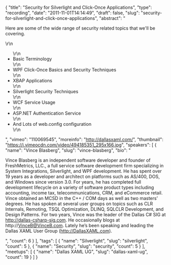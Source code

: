 {
  "title": "Security for Silverlight and Click-Once Applications",
  "type": "recording",
  "date": "2011-11-01T14:14:49",
  "draft": false,
  "slug": "security-for-silverlight-and-click-once-applications",
  "abstract": "<p>Here are some of the wide range of security related topics that we'll be covering.</p>\r\n<ul>\r\n<li>Basic Terminology</li>\r\n<li>WPF Click-Once Basics and Security Techniques</li>\r\n<li>XBAP Applications</li>\r\n<li>Silverlight Security Techniques</li>\r\n<li>WCF Service Usage</li>\r\n<li>ASP.NET Authentication Service</li>\r\n<li>And Lots of web.config configuration</li>\r\n</ul>",
  "vimeo": "110069545",
  "moreinfo": "http://dallasxaml.com/",
  "thumbnail": "https://i.vimeocdn.com/video/494185351_295x166.jpg",
  "speakers": [
    {
      "name": "Vince Blasberg",
      "slug": "vince-blasberg",
      "bio": "<p>Vince Blasberg is an independent software developer and founder of FreshMetrics, LLC., a full service software development firm specializing in System Integrations, Silverlight, and WPF development. He has spent over 19 years as a developer and architect on platforms such as AS/400, DOS, and Windows since version 3.0. For years, he has completed full development lifecycle on a variety of software product types including accounting, income tax, telecommunications, CRM, and eCommerce retail. Vince obtained an MCSD in the C++ / COM days as well as two masters’ degrees. He has spoken at several user groups on topics such as CLR Internals, Remoting, TSQL Optimization, DLINQ, SQLCLR Development, and Design Patterns. For two years, Vince was the leader of the Dallas C# SIG at http://dallas-csharp-sig.com. He occasionally blogs at http://VinceB@VinceB.com. Lately he’s been speaking and leading the Dallas XAML User Group (http://DallasXAML.com).</p>",
      "count": 6
    }
  ],
  "tags": [
    {
      "name": "Silverlight",
      "slug": "silverlight",
      "count": 5
    },
    {
      "name": "Security",
      "slug": "security",
      "count": 5
    }
  ],
  "meetups": [
    {
      "name": "Dallas XAML UG",
      "slug": "dallas-xaml-ug",
      "count": 19
    }
  ]
}